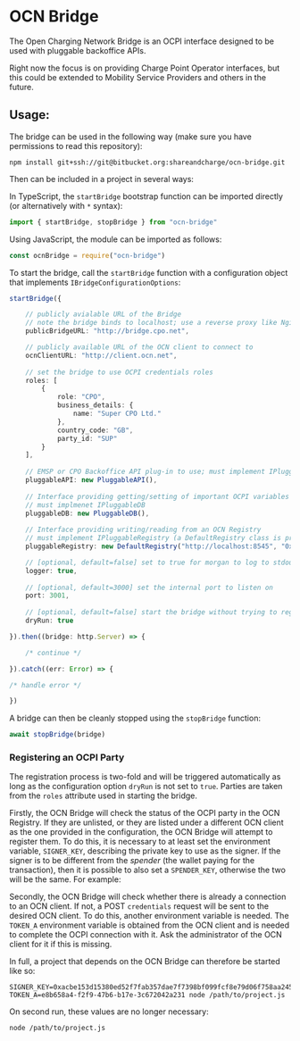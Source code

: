 # OCN Bridge

The Open Charging Network Bridge is an OCPI interface designed to be used with pluggable backoffice APIs.

Right now the focus is on providing Charge Point Operator interfaces, but this could be extended to Mobility Service Providers and others in the future.

## Usage:

The bridge can be used in the following way (make sure you have permissions to read this repository):

```
npm install git+ssh://git@bitbucket.org:shareandcharge/ocn-bridge.git
```

Then can be included in a project in several ways:

In TypeScript, the `startBridge` bootstrap function can be imported directly (or alternatively with `*` syntax):

```ts
import { startBridge, stopBridge } from "ocn-bridge"
```

Using JavaScript, the module can be imported as follows:

```js
const ocnBridge = require("ocn-bridge")
```

To start the bridge, call the `startBridge` function with a configuration object that implements `IBridgeConfigurationOptions`:

```ts
startBridge({

    // publicly avialable URL of the Bridge 
    // note the bridge binds to localhost; use a reverse proxy like Nginx with SSL
    publicBridgeURL: "http://bridge.cpo.net",

    // publicly available URL of the OCN client to connect to                               
    ocnClientURL: "http://client.ocn.net",          
    
    // set the bridge to use OCPI credentials roles
    roles: [                                  
        {
            role: "CPO",
            business_details: {
                name: "Super CPO Ltd."
            },
            country_code: "GB",
            party_id: "SUP"
        }
    ],
    
    // EMSP or CPO Backoffice API plug-in to use; must implement IPluggableAPI
    pluggableAPI: new PluggableAPI(),          
    
    // Interface providing getting/setting of important OCPI variables (token auth, endpoints, etc.)
    // must implmenet IPluggableDB
    pluggableDB: new PluggableDB(),
    
    // Interface providing writing/reading from an OCN Registry
    // must implement IPluggableRegistry (a DefaultRegistry class is provided in this case)
    pluggableRegistry: new DefaultRegistry("http://localhost:8545", "0x345cA3e014Aaf5dcA488057592ee47305D9B3e10")      

    // [optional, default=false] set to true for morgan to log to stdout
    logger: true,        
    
    // [optional, default=3000] set the internal port to listen on
    port: 3001,      
    
    // [optional, default=false] start the bridge without trying to register
    dryRun: true

}).then((bridge: http.Server) => {

    /* continue */

}).catch((err: Error) => {

/* handle error */

})
```

A bridge can then be cleanly stopped using the `stopBridge` function:

```ts
await stopBridge(bridge)
```

### Registering an OCPI Party

The registration process is two-fold and will be triggered automatically as long as the configuration option
`dryRun` is not set to `true`. Parties are taken from the `roles` attribute used in starting the bridge. 

Firstly, the OCN Bridge will check the status of the OCPI party in the OCN Registry. If they are unlisted, or 
they are listed under a different OCN client as the one provided in the configuration, the OCN Bridge will
attempt to register them. To do this, it is necessary to at least set the environment variable, `SIGNER_KEY`, 
describing the private key to use as the signer. If the signer is to be different from the _spender_ (the 
wallet paying for the transaction), then it is possible to also set a `SPENDER_KEY`, otherwise the two will 
be the same. For example:

Secondly, the OCN Bridge will check whether there is already a connection to an OCN client. If not, a POST
`credentials` request will be sent to the desired OCN client. To do this, another environment variable is
needed. The `TOKEN_A` environment variable is obtained from the OCN client and is needed to complete the
OCPI connection with it. Ask the administrator of the OCN client for it if this is missing.

In full, a project that depends on the OCN Bridge can therefore be started like so:

```
SIGNER_KEY=0xacbe153d15380ed52f7fab357dae7f7398bf099fcf8e79d06f758aa245b5ea64 TOKEN_A=e8b658a4-f2f9-47b6-b17e-3c672042a231 node /path/to/project.js
```

On second run, these values are no longer necessary:

```
node /path/to/project.js
```
